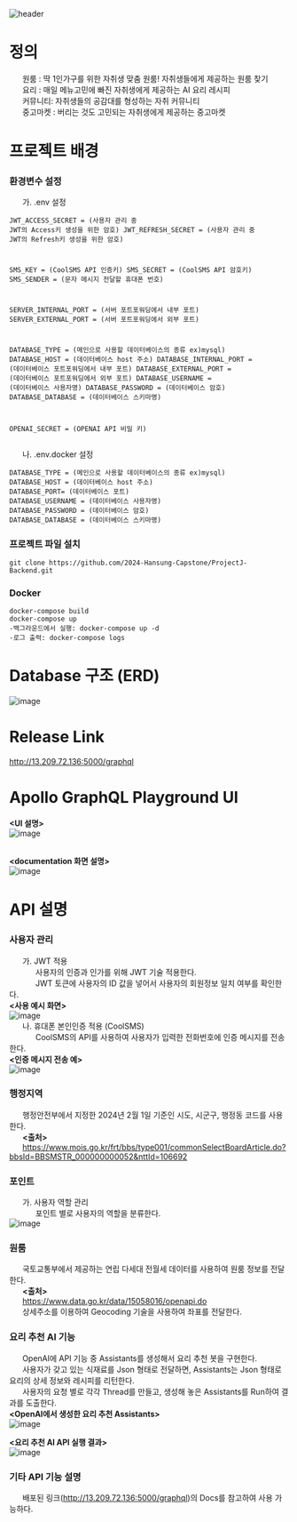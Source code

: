 ![header](https://capsule-render.vercel.app/api?type=waving&color=gradient&customColorList=10&height=200&text=ProjectJ-frontend&fontSize=50&animation=twinkling&fontAlign=68&fontAlignY=36)
# ﻿정의
&nbsp;&nbsp;&nbsp;&nbsp;&nbsp;&nbsp;﻿원룸 : 딱 1인가구를 위한 자취생 맞춤 원룸! 자취생들에게 제공하는 원룸 찾기     
&nbsp;&nbsp;&nbsp;&nbsp;&nbsp;&nbsp;﻿﻿요리 : 매일 메뉴고민에 빠진 자취생에게 제공하는 AI 요리 레시피     
&nbsp;&nbsp;&nbsp;&nbsp;&nbsp;&nbsp;﻿커뮤니티: 자취생들의 공감대를 형성하는 자취 커뮤니티     
&nbsp;&nbsp;&nbsp;&nbsp;&nbsp;&nbsp;﻿중고마켓 : 버리는 것도 고민되는 자취생에게 제공하는 중고마켓    

# ﻿﻿프로젝트 배경
### 환경변수 설정    
&nbsp;&nbsp;&nbsp;&nbsp;&nbsp;&nbsp;가. .env 설정
                                                        <pre><code>JWT_ACCESS_SECRET = (사용자 관리 중 JWT의 Access키 생성을 위한 암호)
JWT_REFRESH_SECRET = (사용자 관리 중 JWT의 Refresh키 생성을 위한 암호)

SMS_KEY = (CoolSMS API 인증키)
SMS_SECRET = (CoolSMS API 암호키)
SMS_SENDER = (문자 메시지 전달할 휴대폰 번호)

SERVER_INTERNAL_PORT = (서버 포트포워딩에서 내부 포트)
SERVER_EXTERNAL_PORT = (서버 포트포워딩에서 외부 포트)

DATABASE_TYPE = (메인으로 사용할 데이터베이스의 종류 ex)mysql)
DATABASE_HOST = (데이터베이스 host 주소)
DATABASE_INTERNAL_PORT = (데이터베이스 포트포워딩에서 내부 포트)
DATABASE_EXTERNAL_PORT = (데이터베이스 포트포워딩에서 외부 포트)
DATABASE_USERNAME = (데이터베이스 사용자명)
DATABASE_PASSWORD = (데이터베이스 암호)
DATABASE_DATABASE = (데이터베이스 스키마명)

OPENAI_SECRET = (OPENAI API 비밀 키)
</code></pre>

&nbsp;&nbsp;&nbsp;&nbsp;&nbsp;&nbsp;나. .env.docker 설정
<pre><code>DATABASE_TYPE = (메인으로 사용할 데이터베이스의 종류 ex)mysql)
DATABASE_HOST = (데이터베이스 host 주소)
DATABASE_PORT= (데이터베이스 포트)
DATABASE_USERNAME = (데이터베이스 사용자명)
DATABASE_PASSWORD = (데이터베이스 암호)
DATABASE_DATABASE = (데이터베이스 스키마명)</code></pre>
### 프로젝트 파일 설치
<pre><code>git clone https://github.com/2024-Hansung-Capstone/ProjectJ-Backend.git
</code></pre>
### Docker
<pre><code>docker-compose build
docker-compose up
-백그라운드에서 실행: docker-compose up -d
-로그 출력: docker-compose logs 
</code></pre>

# ﻿Database 구조 (ERD)

![image](https://github.com/2024-Hansung-Capstone/ProjectJ-Backend/assets/157611169/60601345-f122-4f14-967e-64a9d3ae6594)


# ﻿Release Link

﻿http://13.209.72.136:5000/graphql

# ﻿Apollo GraphQL Playground UI
__<UI 설명>__    
![image](https://github.com/2024-Hansung-Capstone/ProjectJ-Backend/assets/157611169/4263d561-427e-4869-a452-114762befe22)   
<br>      

__<documentation 화면 설명>__    
![image](https://github.com/2024-Hansung-Capstone/ProjectJ-Backend/assets/157611169/6b6b72fc-7ca8-4ef5-986d-ac5d9b7c49e6)
 






# ﻿API 설명
### 사용자 관리   
&nbsp;&nbsp;&nbsp;&nbsp;&nbsp;&nbsp;가. JWT 적용   
&nbsp;&nbsp;&nbsp;&nbsp;&nbsp;&nbsp;&nbsp;&nbsp;&nbsp;&nbsp;&nbsp;&nbsp;사용자의 인증과 인가를 위해 JWT 기술 적용한다.   
&nbsp;&nbsp;&nbsp;&nbsp;&nbsp;&nbsp;&nbsp;&nbsp;&nbsp;&nbsp;&nbsp;&nbsp;JWT 토큰에 사용자의 ID 값을 넣어서 사용자의 회원정보 일치 여부를 확인한다.   
__<사용 예시 화면>__   
![image](https://github.com/2024-Hansung-Capstone/ProjectJ-Backend/assets/157611169/dd86e155-2bf9-4088-aa17-b4953d26ba38)   
&nbsp;&nbsp;&nbsp;&nbsp;&nbsp;&nbsp;나. ﻿휴대폰 본인인증 적용 (CoolSMS)   
&nbsp;&nbsp;&nbsp;&nbsp;&nbsp;&nbsp;&nbsp;&nbsp;&nbsp;&nbsp;&nbsp;&nbsp;﻿CoolSMS의 API를 사용하여 사용자가 입력한 전화번호에 인증 메시지를 전송한다.   
__<인증 메시지 전송 예>__   
![image](https://github.com/2024-Hansung-Capstone/ProjectJ-Backend/assets/157611169/1e7e21fe-ae00-42d7-893d-24b0a7b6cd81)   

### 행정지역
&nbsp;&nbsp;&nbsp;&nbsp;&nbsp;&nbsp;행정안전부에서 지정한 2024년 2월 1일 기준인 시도, 시군구, 행정동 코드를 사용한다.    
&nbsp;&nbsp;&nbsp;&nbsp;&nbsp;&nbsp;__<출처>__     
&nbsp;&nbsp;&nbsp;&nbsp;&nbsp;&nbsp;﻿https://www.mois.go.kr/frt/bbs/type001/commonSelectBoardArticle.do?bbsId=BBSMSTR_000000000052&nttId=106692

### 포인트
&nbsp;&nbsp;&nbsp;&nbsp;&nbsp;&nbsp;가. 사용자 역할 관리    
&nbsp;&nbsp;&nbsp;&nbsp;&nbsp;&nbsp;&nbsp;&nbsp;&nbsp;&nbsp;&nbsp;&nbsp;포인트 별로 사용자의 역할을 분류한다.   
![image](https://github.com/2024-Hansung-Capstone/ProjectJ-Backend/assets/157611169/7da4224c-f98b-44ee-9ba3-5c9da523ad76)

### 원룸    
&nbsp;&nbsp;&nbsp;&nbsp;&nbsp;&nbsp;국토교통부에서 제공하는 연립 다세대 전월세 데이터를 사용하여 원룸 정보를 전달한다.   
&nbsp;&nbsp;&nbsp;&nbsp;&nbsp;&nbsp;__<출처>__   
&nbsp;&nbsp;&nbsp;&nbsp;&nbsp;&nbsp;﻿https://www.data.go.kr/data/15058016/openapi.do   
&nbsp;&nbsp;&nbsp;&nbsp;&nbsp;&nbsp;상세주소를 이용하여 Geocoding 기술을 사용하여 좌표를 전달한다.

### ﻿요리 추천 AI 기능    
&nbsp;&nbsp;&nbsp;&nbsp;&nbsp;&nbsp;OpenAI에 API 기능 중 Assistants를 생성해서 요리 추천 봇을 구현한다.   
&nbsp;&nbsp;&nbsp;&nbsp;&nbsp;&nbsp;사용자가 갖고 있는 식재료를 Json 형태로 전달하면, Assistants는 Json 형태로 요리의 상세 정보와 레시피를 리턴한다.   
&nbsp;&nbsp;&nbsp;&nbsp;&nbsp;&nbsp;﻿사용자의 요청 별로 각각 Thread를 만들고, 생성해 놓은 Assistants를 Run하여 결과를 도출한다.      
__<OpenAI에서 생성한 요리 추천 Assistants>__   
![image](https://github.com/2024-Hansung-Capstone/ProjectJ-Backend/assets/157611169/cf1bba84-121c-483a-bbf6-41fa152e3bde)   

__<요리 추천 AI API 실행 결과>__     
![image](https://github.com/2024-Hansung-Capstone/ProjectJ-Backend/assets/157611169/6f96c4e1-2880-49b4-9944-9b1a108777ad)    

### 기타 API 기능 설명
&nbsp;&nbsp;&nbsp;&nbsp;&nbsp;&nbsp;배포된 링크(http://13.209.72.136:5000/graphql)의 Docs를 참고하여 사용 가능하다.




